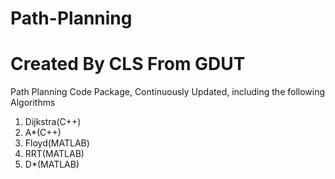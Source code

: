 # Path-Planning
# Created By CLS  From GDUT

Path Planning Code Package, Continuously Updated, including the following Algorithms

1. Dijkstra(C++)
2. A*(C++)
3. Floyd(MATLAB)
4. RRT(MATLAB)
5. D*(MATLAB)
